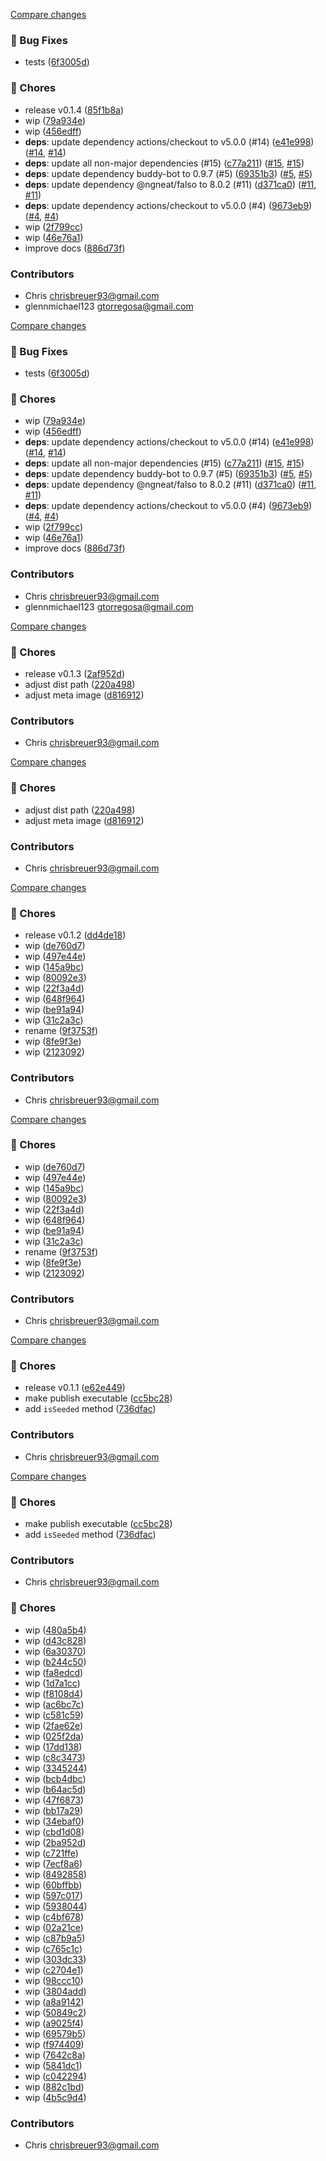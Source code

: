 [Compare changes](https://github.com/stacksjs/ts-mocker/compare/v0.1.3...v0.1.4)

### 🐛 Bug Fixes

- tests ([6f3005d](https://github.com/stacksjs/ts-mocker/commit/6f3005d))

### 🧹 Chores

- release v0.1.4 ([85f1b8a](https://github.com/stacksjs/ts-mocker/commit/85f1b8a))
- wip ([79a934e](https://github.com/stacksjs/ts-mocker/commit/79a934e))
- wip ([456edff](https://github.com/stacksjs/ts-mocker/commit/456edff))
- **deps**: update dependency actions/checkout to v5.0.0 (#14) ([e41e998](https://github.com/stacksjs/ts-mocker/commit/e41e998)) ([#14](https://github.com/stacksjs/ts-mocker/issues/14), [#14](https://github.com/stacksjs/ts-mocker/issues/14))
- **deps**: update all non-major dependencies (#15) ([c77a211](https://github.com/stacksjs/ts-mocker/commit/c77a211)) ([#15](https://github.com/stacksjs/ts-mocker/issues/15), [#15](https://github.com/stacksjs/ts-mocker/issues/15))
- **deps**: update dependency buddy-bot to 0.9.7 (#5) ([69351b3](https://github.com/stacksjs/ts-mocker/commit/69351b3)) ([#5](https://github.com/stacksjs/ts-mocker/issues/5), [#5](https://github.com/stacksjs/ts-mocker/issues/5))
- **deps**: update dependency @ngneat/falso to 8.0.2 (#11) ([d371ca0](https://github.com/stacksjs/ts-mocker/commit/d371ca0)) ([#11](https://github.com/stacksjs/ts-mocker/issues/11), [#11](https://github.com/stacksjs/ts-mocker/issues/11))
- **deps**: update dependency actions/checkout to v5.0.0 (#4) ([9673eb9](https://github.com/stacksjs/ts-mocker/commit/9673eb9)) ([#4](https://github.com/stacksjs/ts-mocker/issues/4), [#4](https://github.com/stacksjs/ts-mocker/issues/4))
- wip ([2f799cc](https://github.com/stacksjs/ts-mocker/commit/2f799cc))
- wip ([46e76a1](https://github.com/stacksjs/ts-mocker/commit/46e76a1))
- improve docs ([886d73f](https://github.com/stacksjs/ts-mocker/commit/886d73f))

### Contributors

- Chris <chrisbreuer93@gmail.com>
- glennmichael123 <gtorregosa@gmail.com>

[Compare changes](https://github.com/stacksjs/ts-mocker/compare/v0.1.3...HEAD)

### 🐛 Bug Fixes

- tests ([6f3005d](https://github.com/stacksjs/ts-mocker/commit/6f3005d))

### 🧹 Chores

- wip ([79a934e](https://github.com/stacksjs/ts-mocker/commit/79a934e))
- wip ([456edff](https://github.com/stacksjs/ts-mocker/commit/456edff))
- **deps**: update dependency actions/checkout to v5.0.0 (#14) ([e41e998](https://github.com/stacksjs/ts-mocker/commit/e41e998)) ([#14](https://github.com/stacksjs/ts-mocker/issues/14), [#14](https://github.com/stacksjs/ts-mocker/issues/14))
- **deps**: update all non-major dependencies (#15) ([c77a211](https://github.com/stacksjs/ts-mocker/commit/c77a211)) ([#15](https://github.com/stacksjs/ts-mocker/issues/15), [#15](https://github.com/stacksjs/ts-mocker/issues/15))
- **deps**: update dependency buddy-bot to 0.9.7 (#5) ([69351b3](https://github.com/stacksjs/ts-mocker/commit/69351b3)) ([#5](https://github.com/stacksjs/ts-mocker/issues/5), [#5](https://github.com/stacksjs/ts-mocker/issues/5))
- **deps**: update dependency @ngneat/falso to 8.0.2 (#11) ([d371ca0](https://github.com/stacksjs/ts-mocker/commit/d371ca0)) ([#11](https://github.com/stacksjs/ts-mocker/issues/11), [#11](https://github.com/stacksjs/ts-mocker/issues/11))
- **deps**: update dependency actions/checkout to v5.0.0 (#4) ([9673eb9](https://github.com/stacksjs/ts-mocker/commit/9673eb9)) ([#4](https://github.com/stacksjs/ts-mocker/issues/4), [#4](https://github.com/stacksjs/ts-mocker/issues/4))
- wip ([2f799cc](https://github.com/stacksjs/ts-mocker/commit/2f799cc))
- wip ([46e76a1](https://github.com/stacksjs/ts-mocker/commit/46e76a1))
- improve docs ([886d73f](https://github.com/stacksjs/ts-mocker/commit/886d73f))

### Contributors

- Chris <chrisbreuer93@gmail.com>
- glennmichael123 <gtorregosa@gmail.com>

[Compare changes](https://github.com/stacksjs/ts-mocker/compare/v0.1.2...v0.1.3)

### 🧹 Chores

- release v0.1.3 ([2af952d](https://github.com/stacksjs/ts-mocker/commit/2af952d))
- adjust dist path ([220a498](https://github.com/stacksjs/ts-mocker/commit/220a498))
- adjust meta image ([d816912](https://github.com/stacksjs/ts-mocker/commit/d816912))

### Contributors

- Chris <chrisbreuer93@gmail.com>

[Compare changes](https://github.com/stacksjs/ts-mocker/compare/v0.1.2...HEAD)

### 🧹 Chores

- adjust dist path ([220a498](https://github.com/stacksjs/ts-mocker/commit/220a498))
- adjust meta image ([d816912](https://github.com/stacksjs/ts-mocker/commit/d816912))

### Contributors

- Chris <chrisbreuer93@gmail.com>

[Compare changes](https://github.com/stacksjs/ts-mocker/compare/v0.1.1...v0.1.2)

### 🧹 Chores

- release v0.1.2 ([dd4de18](https://github.com/stacksjs/ts-mocker/commit/dd4de18))
- wip ([de760d7](https://github.com/stacksjs/ts-mocker/commit/de760d7))
- wip ([497e44e](https://github.com/stacksjs/ts-mocker/commit/497e44e))
- wip ([145a9bc](https://github.com/stacksjs/ts-mocker/commit/145a9bc))
- wip ([80092e3](https://github.com/stacksjs/ts-mocker/commit/80092e3))
- wip ([22f3a4d](https://github.com/stacksjs/ts-mocker/commit/22f3a4d))
- wip ([648f964](https://github.com/stacksjs/ts-mocker/commit/648f964))
- wip ([be91a94](https://github.com/stacksjs/ts-mocker/commit/be91a94))
- wip ([31c2a3c](https://github.com/stacksjs/ts-mocker/commit/31c2a3c))
- rename ([9f3753f](https://github.com/stacksjs/ts-mocker/commit/9f3753f))
- wip ([8fe9f3e](https://github.com/stacksjs/ts-mocker/commit/8fe9f3e))
- wip ([2123092](https://github.com/stacksjs/ts-mocker/commit/2123092))

### Contributors

- Chris <chrisbreuer93@gmail.com>

[Compare changes](https://github.com/stacksjs/ts-mocker/compare/v0.1.1...HEAD)

### 🧹 Chores

- wip ([de760d7](https://github.com/stacksjs/ts-mocker/commit/de760d7))
- wip ([497e44e](https://github.com/stacksjs/ts-mocker/commit/497e44e))
- wip ([145a9bc](https://github.com/stacksjs/ts-mocker/commit/145a9bc))
- wip ([80092e3](https://github.com/stacksjs/ts-mocker/commit/80092e3))
- wip ([22f3a4d](https://github.com/stacksjs/ts-mocker/commit/22f3a4d))
- wip ([648f964](https://github.com/stacksjs/ts-mocker/commit/648f964))
- wip ([be91a94](https://github.com/stacksjs/ts-mocker/commit/be91a94))
- wip ([31c2a3c](https://github.com/stacksjs/ts-mocker/commit/31c2a3c))
- rename ([9f3753f](https://github.com/stacksjs/ts-mocker/commit/9f3753f))
- wip ([8fe9f3e](https://github.com/stacksjs/ts-mocker/commit/8fe9f3e))
- wip ([2123092](https://github.com/stacksjs/ts-mocker/commit/2123092))

### Contributors

- Chris <chrisbreuer93@gmail.com>

[Compare changes](https://github.com/stacksjs/nanofaker/compare/v0.1.0...v0.1.1)

### 🧹 Chores

- release v0.1.1 ([e62e449](https://github.com/stacksjs/nanofaker/commit/e62e449))
- make publish executable ([cc5bc28](https://github.com/stacksjs/nanofaker/commit/cc5bc28))
- add `isSeeded` method ([736dfac](https://github.com/stacksjs/nanofaker/commit/736dfac))

### Contributors

- Chris <chrisbreuer93@gmail.com>

[Compare changes](https://github.com/stacksjs/nanofaker/compare/v0.1.0...HEAD)

### 🧹 Chores

- make publish executable ([cc5bc28](https://github.com/stacksjs/nanofaker/commit/cc5bc28))
- add `isSeeded` method ([736dfac](https://github.com/stacksjs/nanofaker/commit/736dfac))

### Contributors

- Chris <chrisbreuer93@gmail.com>

### 🧹 Chores

- wip ([480a5b4](https://github.com/stacksjs/nanofaker/commit/480a5b4))
- wip ([d43c828](https://github.com/stacksjs/nanofaker/commit/d43c828))
- wip ([6a30370](https://github.com/stacksjs/nanofaker/commit/6a30370))
- wip ([b244c50](https://github.com/stacksjs/nanofaker/commit/b244c50))
- wip ([fa8edcd](https://github.com/stacksjs/nanofaker/commit/fa8edcd))
- wip ([1d7a1cc](https://github.com/stacksjs/nanofaker/commit/1d7a1cc))
- wip ([f8108d4](https://github.com/stacksjs/nanofaker/commit/f8108d4))
- wip ([ac6bc7c](https://github.com/stacksjs/nanofaker/commit/ac6bc7c))
- wip ([c581c59](https://github.com/stacksjs/nanofaker/commit/c581c59))
- wip ([2fae62e](https://github.com/stacksjs/nanofaker/commit/2fae62e))
- wip ([025f2da](https://github.com/stacksjs/nanofaker/commit/025f2da))
- wip ([17dd138](https://github.com/stacksjs/nanofaker/commit/17dd138))
- wip ([c8c3473](https://github.com/stacksjs/nanofaker/commit/c8c3473))
- wip ([3345244](https://github.com/stacksjs/nanofaker/commit/3345244))
- wip ([bcb4dbc](https://github.com/stacksjs/nanofaker/commit/bcb4dbc))
- wip ([b64ac5d](https://github.com/stacksjs/nanofaker/commit/b64ac5d))
- wip ([47f6873](https://github.com/stacksjs/nanofaker/commit/47f6873))
- wip ([bb17a29](https://github.com/stacksjs/nanofaker/commit/bb17a29))
- wip ([34ebaf0](https://github.com/stacksjs/nanofaker/commit/34ebaf0))
- wip ([cbd1d08](https://github.com/stacksjs/nanofaker/commit/cbd1d08))
- wip ([2ba952d](https://github.com/stacksjs/nanofaker/commit/2ba952d))
- wip ([c721ffe](https://github.com/stacksjs/nanofaker/commit/c721ffe))
- wip ([7ecf8a6](https://github.com/stacksjs/nanofaker/commit/7ecf8a6))
- wip ([8492858](https://github.com/stacksjs/nanofaker/commit/8492858))
- wip ([60bffbb](https://github.com/stacksjs/nanofaker/commit/60bffbb))
- wip ([597c017](https://github.com/stacksjs/nanofaker/commit/597c017))
- wip ([5938044](https://github.com/stacksjs/nanofaker/commit/5938044))
- wip ([c4bf678](https://github.com/stacksjs/nanofaker/commit/c4bf678))
- wip ([02a21ce](https://github.com/stacksjs/nanofaker/commit/02a21ce))
- wip ([c87b9a5](https://github.com/stacksjs/nanofaker/commit/c87b9a5))
- wip ([c765c1c](https://github.com/stacksjs/nanofaker/commit/c765c1c))
- wip ([303dc33](https://github.com/stacksjs/nanofaker/commit/303dc33))
- wip ([c2704e1](https://github.com/stacksjs/nanofaker/commit/c2704e1))
- wip ([98ccc10](https://github.com/stacksjs/nanofaker/commit/98ccc10))
- wip ([3804add](https://github.com/stacksjs/nanofaker/commit/3804add))
- wip ([a8a9142](https://github.com/stacksjs/nanofaker/commit/a8a9142))
- wip ([50849c2](https://github.com/stacksjs/nanofaker/commit/50849c2))
- wip ([a9025f4](https://github.com/stacksjs/nanofaker/commit/a9025f4))
- wip ([69579b5](https://github.com/stacksjs/nanofaker/commit/69579b5))
- wip ([f974409](https://github.com/stacksjs/nanofaker/commit/f974409))
- wip ([7642c8a](https://github.com/stacksjs/nanofaker/commit/7642c8a))
- wip ([5841dc1](https://github.com/stacksjs/nanofaker/commit/5841dc1))
- wip ([c042294](https://github.com/stacksjs/nanofaker/commit/c042294))
- wip ([882c1bd](https://github.com/stacksjs/nanofaker/commit/882c1bd))
- wip ([4b5c9d4](https://github.com/stacksjs/nanofaker/commit/4b5c9d4))

### Contributors

- Chris <chrisbreuer93@gmail.com>
